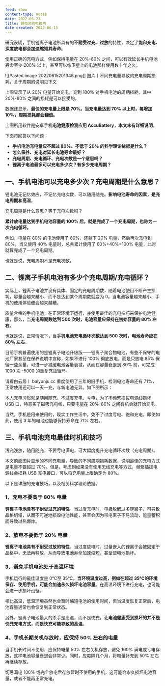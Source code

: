 ```yaml
---
feed: show
content-type: notes
date: 2022-06-23
title: 锂电池充电技巧
date created: 2022-06-15
---
```

研究表明，手机锂离子电池所具有的**不耐受过充、过放**的特性，决定了**饱和充电、深度放电都会加速缩短其寿命**。

使用正确的充电方式，例如保持电量在 20%-80% 之间，可以有效延长手机电池寿命至少 200% 以上，甚至可以像卫星上的电池那样使用数十年之久。

![[Pasted image 20220615201346.png]]
图片丨不同充电量导致的充电周期损耗，关于周期的说明见下文

上图显示了从 20% 电量开始充电，充到 100% 对手机电池的周期损耗，其中 20%-80% 之间的损耗是可以接受的。

数据还显示，**最佳的充电量上限是 70%。当充电量达到 70% 以上时，每增加 10%，周期损耗都会翻倍。**

上图所用软件是安卓手机**电池健康检测应用 AccuBattery，本文末有详细说明**。

下面将回答以下问题：

- **手机电池充电量应不超过 80%、不低于 20% 的科学理论依据是什么？**
- **怎么保养、充电对延长电池寿命最好？**
- **充电周期、充电循环、充电次数是一个意思吗？**
- **锂离子电池最多可以充电多少次？有多少充电周期？**

## 一、手机电池可以充电多少次？充电周期是什么意思？

锂电池无记忆效应，不记忆充电次数，可以随用随充。**影响电池寿命的因素，是充电周期和高温**。

充电周期是什么意思？等于充电次数吗？

**累计放电量达到手机电池容量的 100% 后，就是完成了一个充电周期，也称为一次充电循环。**

例如，电量在 80% 的电池使用了 60%，还剩下 20% 电量，然后再次充电到 80%，当又使用 40% 电量时，总共累计使用了 60%+40%=100% 电量，此时就算完成了一个充电周期。

也就是说，充电周期不是充电次数。

## 二、锂离子手机电池有多少个充电周期/充电循环？

实际上，锂离子电池并没有具体、固定的充电周期数，随着电池使用不断产生损耗，容量会越来越小，而不是达到某个周期数就变为 0。当电池容量越来越小，手机的使用体验便会越来越糟。

质量合格的手机电池，在正常环境下运行，并使用最佳的充电技巧来保护电池健康，那么，当**充电周期数达到 500 次时，电池容量应保持在初始容量的 80% 左右**。

也就是说，正常情况下，当**手机电池充电循环次数达到 500 次时，电池寿命应在 80% 左右**。

目前手机普遍使用的是锂离子电池升级版——锂离子聚合物电池，有些不保守的电池厂家甚至在保养说明中宣称，如果不进行 100% 彻底放电，而是只放电 85% 保留一些余量，可进一步减缓电池容量衰减，从而在容量衰退到 80% 前，可完成 1000 次 -5000 的重复充放循环。

请看白云居丨 baiyunju.cc 重度使用了三年的旧手机，检测电池寿命还有 71%，正常使用还可以一天一充，与新电池无异。如下图所示：

本人充电习惯就是随用随充，不过度充电、亏电，为了不频繁插拔电源线损坏 USB 口，特意买了磁吸充电线，只要电量在 20%-80% 之间有机会就开始充电。

当然，手机是用来使用的，现实工作生活中，免不了过度亏电、饱和充电。即使如此，使用 3 年的电池也能够保持寿命在 71% 左右。

## 三、手机电池充电最佳时机和技巧

浅充浅放，随用随充，不要亏电满电，可大幅度提升充电循环次数（充电周期）。

本文前面图片显示的不同充电量，导致的不同周期损耗数据，说明最佳的充电方式是电量不要超过 70%。但是，考虑到如果没有使用无线充电等方式，频繁插拔电源线会损耗 USB 充电接口，可以将充电量上限确定为 80%。

以下是详细的充电技巧，以及相关科学理论依据。

### 1、充电不要高于 80% 电量

**锂离子电池具有不耐受过充的特性**。当过度充电时，电极脱嵌过多锂离子，可导致晶格坍塌，从而不可逆地损毁电池性能，甚至会因为带电离子不易流动，能量蓄积而导致过热爆炸。

### 2、放电不要低于 20% 电量

**锂离子电池具有不耐受过放的特性**。当过度放电时，过量嵌入的锂离子会被固定于晶格中，无法再释放，从而导致电池寿命加速缩短，甚至使电池损坏。

### 3、避免手机电池处于高温环境

手机运行的最佳温度是 0℃至 35℃。**当环境温度过高，例如在超过 35℃的环境保存、使用手机，可能会加速永久损坏电池容量**。在高温环境下进行充电，也可能会进一步损坏设备。

相比高温，低温环境虽然也会暂时缩短电池的使用时间，但当温度恢复正常后，电池容量通常也会恢复到正常状态。

另外，锂离子电池最大的杀手是高温，而不是快充。**让电池健康受到损坏的并不是快充充电方式，而是快充可能导致的高温**。

### 4、手机长期关机存放时，应保持 50% 左右的电量

当手机长时间不使用，应保持电量 50% 左右关机存放，避免 100% 满电或亏电存放，这样电池容量衰退会非常少。同时，应每隔几个月，将电量补充到 50% 左右再继续存放。

切忌满电 100% 或完全放电后存放暂时不使用的手机，这可能会永久损坏电池容量，或者不能再正常充电。
